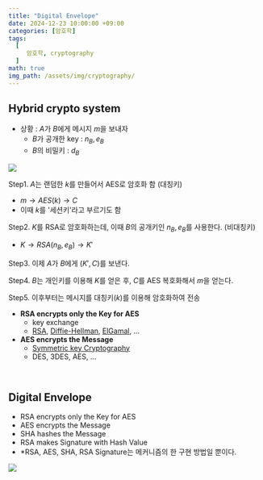 ```yaml
---
title: "Digital Envelope"
date: 2024-12-23 10:00:00 +09:00
categories: [암호학]
tags:
  [
     암호학, cryptography
  ]
math: true
img_path: /assets/img/cryptography/
---
```


## Hybrid crypto system
- 상황 : $A$가 $B$에게 메시지 $m$을 보내자
  - $B$가 공개한 key : $n_B, e_B$
  - $B$의 비밀키 : $d_B$

![](4.png)

Step1. $A$는 랜덤한 $k$를 만들어서 AES로 암호화 함 (대칭키)

- $m \rightarrow AES(k)\rightarrow C$
- 이때 $k$를 '세션키'라고 부르기도 함

Step2. $K$를 RSA로 암호화하는데, 이때 $B$의 공개키인 $n_B, e_B$를 사용한다. (비대칭키)

- $K \rightarrow RSA(n_B, e_B) \rightarrow K'$

Step3. 이제 $A$가 $B$에게 $(K', C)$를 보낸다.

Step4. $B$는 개인키를 이용해 $K$를 얻은 후, $C$를 AES 복호화해서 $m$을 얻는다.

Step5. 이후부터는 메시지를 대칭키($k$)를 이용해 암호화하여 전송

- **RSA encrypts only the Key for AES**
  - key exchange
  - [RSA](https://redcarrot1.github.io/posts/RSA/), [Diffie-Hellman](https://redcarrot1.github.io/posts/Diffie-Hellman,ElGamal/#diffie-hellman-key-exchange), [ElGamal](https://redcarrot1.github.io/posts/Diffie-Hellman,ElGamal/#elgamal), ...
- **AES encrypts the Message**
  - [Symmetric key Cryptography](https://redcarrot1.github.io/posts/symmetric_key_cryptography/)
  - DES, 3DES, AES, ...


<br>

## Digital Envelope

- RSA encrypts only the Key for AES
- AES encrypts the Message
- SHA hashes the Message
- RSA makes Signature with Hash Value
- *RSA, AES, SHA, RSA Signature는 메커니즘의 한 구현 방법일 뿐이다.
  
![](5.png)